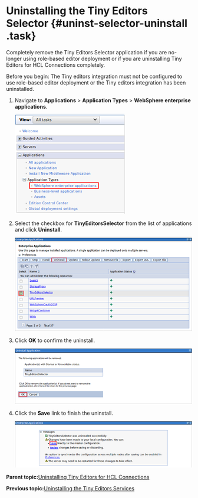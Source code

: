 # Uninstalling the Tiny Editors Selector {#uninst-selector-uninstall .task}

Completely remove the Tiny Editors Selector application if you are no-longer using role-based editor deployment or if you are uninstalling Tiny Editors for HCL Connections completely.

Before you begin: The Tiny editors integration must not be configured to use role-based editor deployment or the Tiny editors integration has been uninstalled.

1.  Navigate to **Applications** \> **Application Types** \> **WebSphere enterprise applications**.

    ![](resource/was/applications_applications.png)

2.  Select the checkbox for **TinyEditorsSelector** from the list of applications and click **Uninstall**.

    ![](resource/was/uninstall_connectsix_01.png)

3.  Click **OK** to confirm the uninstall.

    ![](resource/was/uninstall_connectsix_02.png)

4.  Click the **Save** link to finish the uninstall.

    ![](resource/was/uninstall_connectsix_03.png)


**Parent topic:**[Uninstalling Tiny Editors for HCL Connections](t_03-uninst_00-summary.md)

**Previous topic:**[Uninstalling the Tiny Editors Services](t_03-uninst_02-services-uninstall.md)

